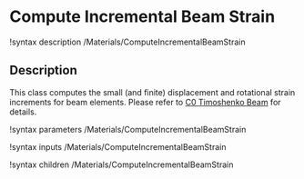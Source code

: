 # Compute Incremental Beam Strain

!syntax description /Materials/ComputeIncrementalBeamStrain

## Description

This class computes the small (and finite) displacement and rotational strain increments for beam elements. Please refer to [C0 Timoshenko Beam](/C0TimoshenkoBeam.md) for details. 

!syntax parameters /Materials/ComputeIncrementalBeamStrain

!syntax inputs /Materials/ComputeIncrementalBeamStrain

!syntax children /Materials/ComputeIncrementalBeamStrain
